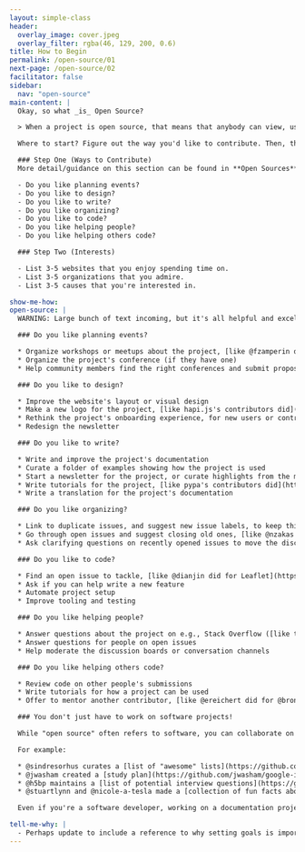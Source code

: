 ```yaml
---
layout: simple-class
header:
  overlay_image: cover.jpeg
  overlay_filter: rgba(46, 129, 200, 0.6)
title: How to Begin
permalink: /open-source/01
next-page: /open-source/02
facilitator: false
sidebar:
  nav: "open-source"
main-content: |
  Okay, so what _is_ Open Source?

  > When a project is open source, that means that anybody can view, use, modify, and distribute your project for any purpose. These permissions are enforced through an open source license.<sup>[source](http://opensource.guide/beginners-guide/)</sup>

  Where to start? Figure out the way you'd like to contribute. Then, think about your interests.

  ### Step One (Ways to Contribute)
  More detail/guidance on this section can be found in **Open Sources** below.

  - Do you like planning events?
  - Do you like to design?
  - Do you like to write?
  - Do you like organizing?
  - Do you like to code?
  - Do you like helping people?
  - Do you like helping others code?

  ### Step Two (Interests)

  - List 3-5 websites that you enjoy spending time on.
  - List 3-5 organizations that you admire.
  - List 3-5 causes that you're interested in.

show-me-how:
open-source: |
  WARNING: Large bunch of text incoming, but it's all helpful and excellent. [Source Here](http://opensource.guide/how-to-contribute-to-open-source/#what-it-means-to-contribute).

  ### Do you like planning events?

  * Organize workshops or meetups about the project, [like @fzamperin did for NodeSchool](https://github.com/nodeschool/organizers/issues/406)
  * Organize the project's conference (if they have one)
  * Help community members find the right conferences and submit proposals for speaking

  ### Do you like to design?

  * Improve the website's layout or visual design
  * Make a new logo for the project, [like hapi.js's contributors did](https://github.com/hapijs/contrib/issues/68)
  * Rethink the project's onboarding experience, for new users or contributors
  * Redesign the newsletter

  ### Do you like to write?

  * Write and improve the project's documentation
  * Curate a folder of examples showing how the project is used
  * Start a newsletter for the project, or curate highlights from the mailing list
  * Write tutorials for the project, [like pypa's contributors did](https://github.com/pypa/python-packaging-user-guide/issues/194)
  * Write a translation for the project's documentation

  ### Do you like organizing?

  * Link to duplicate issues, and suggest new issue labels, to keep things organized
  * Go through open issues and suggest closing old ones, [like @nzakas did for eslint](https://github.com/eslint/eslint/issues/6765)
  * Ask clarifying questions on recently opened issues to move the discussion forward

  ### Do you like to code?

  * Find an open issue to tackle, [like @dianjin did for Leaflet](https://github.com/Leaflet/Leaflet/issues/4528#issuecomment-216520560)
  * Ask if you can help write a new feature
  * Automate project setup
  * Improve tooling and testing

  ### Do you like helping people?

  * Answer questions about the project on e.g., Stack Overflow ([like this Postgres example](http://stackoverflow.com/questions/18664074/getting-error-peer-authentication-failed-for-user-postgres-when-trying-to-ge)) or reddit
  * Answer questions for people on open issues
  * Help moderate the discussion boards or conversation channels

  ### Do you like helping others code?

  * Review code on other people's submissions
  * Write tutorials for how a project can be used
  * Offer to mentor another contributor, [like @ereichert did for @bronzdoc on Rust](https://github.com/rust-lang/book/issues/123#issuecomment-238049666)

  ### You don't just have to work on software projects!

  While "open source" often refers to software, you can collaborate on just about anything. There are books, recipes, lists, and classes that get developed as open source projects.

  For example:

  * @sindresorhus curates a [list of "awesome" lists](https://github.com/sindresorhus/awesome)
  * @jwasham created a [study plan](https://github.com/jwasham/google-interview-university) for self-taught developers to get a corporate software engineer interview
  * @h5bp maintains a [list of potential interview questions](https://github.com/h5bp/Front-end-Developer-Interview-Questions) for front-end developer candidates
  * @stuartlynn and @nicole-a-tesla made a [collection of fun facts about puffins](https://github.com/stuartlynn/puffin_facts)

  Even if you're a software developer, working on a documentation project can help you get started in open source. It's often less intimidating to work on projects that don't involve code, and the process of collaboration will build your confidence and experience.

tell-me-why: |
  - Perhaps update to include a reference to why setting goals is important before beginning things?
---
```

